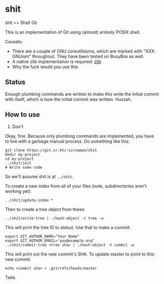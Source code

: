 # shit

shit == Shell Git

This is an implementation of Git using (almost) entirely POSIX shell.

Caveats:

- There are a couple of GNU coreutilsisms, which are marked with "XXX: GNUism"
  throughout. They have been tested on BusyBox as well.
- A native zlib implementation is required: [zlib](https://github.com/kevin-cantwell/zlib)
- Why the fuck would you use this

## Status

Enough plumbing commands are written to make this write the initial commit with
itself, which is how the initial commit was written. Huzzah.

## How to use

1. Don't

Okay, fine. Because only plumbing commands are implemented, you have to live
with a garbage manual process. Do something like this:

```
git clone https://git.sr.ht/~sircmpwn/shit
mkdir my-project
cd my-project
../shit/init
# Write some code
```

So we'll assume shit is at `../shit`.

To create a new index from all of your files (note, subdirectories aren't
working yet):

```
../shit/update-index *
```

Then to create a tree object from these:

```
../shit/write-tree | ./hash-object -t tree -w
```

This will print the tree ID to stdout. Use that to make a commit:

```
export GIT_AUTHOR_NAME="Your Name"
export GIT_AUTHOR_EMAIL="you@example.org"
../shit/commit-tree <tree sha> | ./hash-object -t commit -w
```

This will print out the new commit's SHA. To update master to point to this new
commit:

```
echo <commit sha> > .git/refs/heads/master
```

Tada.
